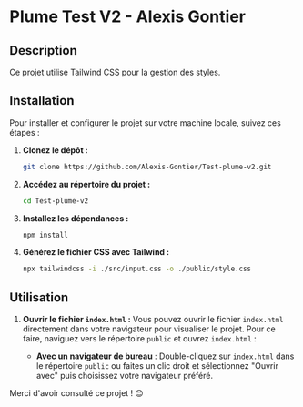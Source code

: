 # Plume Test V2 - Alexis Gontier

## Description

Ce projet utilise Tailwind CSS pour la gestion des styles.

## Installation

Pour installer et configurer le projet sur votre machine locale, suivez ces étapes :

1. **Clonez le dépôt :**
    ```bash
    git clone https://github.com/Alexis-Gontier/Test-plume-v2.git
    ```

2. **Accédez au répertoire du projet :**
    ```bash
    cd Test-plume-v2
    ```

3. **Installez les dépendances :**
    ```bash
    npm install
    ```

4. **Générez le fichier CSS avec Tailwind :**
    ```bash
    npx tailwindcss -i ./src/input.css -o ./public/style.css
    ```
## Utilisation

1. **Ouvrir le fichier `index.html` :**
   Vous pouvez ouvrir le fichier `index.html` directement dans votre navigateur pour visualiser le projet. Pour ce faire, naviguez vers le répertoire `public` et ouvrez `index.html` :

    - **Avec un navigateur de bureau** : Double-cliquez sur `index.html` dans le répertoire `public` ou faites un clic droit et sélectionnez "Ouvrir avec" puis choisissez votre navigateur préféré.


Merci d'avoir consulté ce projet ! 😊
